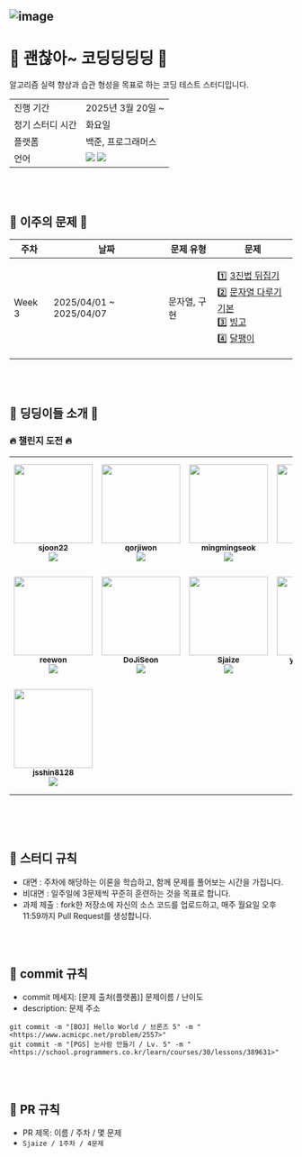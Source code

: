 ![image](https://github.com/user-attachments/assets/6e433204-730b-406d-b892-571823b2c675)
---
# 💯 괜찮아~ 코딩딩딩딩 💯
알고리즘 실력 향상과 습관 형성을 목표로 하는 코딩 테스트 스터디입니다.

<table>
  <tr>
    <td>진행 기간</td>
    <td>2025년 3월 20일 ~ </td>
  </tr>
  <tr>
    <td>정기 스터디 시간</td>
    <td>화요일  </td>
  </tr>
  <tr>
    <td>플랫폼</td>
    <td>백준, 프로그래머스</td>
  </tr>
  <tr>
    <td>언어</td>
    <td>
<img src="https://img.shields.io/badge/Python-3776AB?style=for-the-badge&logo=python&logoColor=white">
<img src="https://img.shields.io/badge/Java-007396.svg?&style=for-the-badge&logo=Java&logoColor=white">
    </td>
  </tr>
</table>

<br />
<br />

## 👑 이주의 문제 👑

| 주차 | 날짜 | 문제 유형 | 문제 |
| --- | --- | --- | --- |
| Week 3 | 2025/04/01 ~ 2025/04/07 | 문자열, 구현 | <p align=left> 1️⃣ [3진법 뒤집기](https://school.programmers.co.kr/learn/courses/30/lessons/68935?language=java) <br> 2️⃣ [문자열 다루기 기본](https://school.programmers.co.kr/learn/courses/30/lessons/12918) <br> 3️⃣ [빙고](https://www.acmicpc.net/problem/2578) <br> 4️⃣ [달팽이](https://www.acmicpc.net/problem/1913)
</p>

<br />
<br />

## 🥳 딩딩이들 소개 🥳
### 🔥 챌린지 도전 🔥

<table><tr>         
<td align="center" width="140px" height="200px"><a href="https://github.com/sjoon22"><img src="https://avatars.githubusercontent.com/u/160305407?v=4?s=100" width="140px;" alt=""/>         <br /><sub><b>sjoon22</b><br><img src="https://us-central1-progress-markdown.cloudfunctions.net/progress/4"/></sub></a><br /></td>
<td align="center" width="140px" height="200px"><a href="https://github.com/qorjiwon"><img src="https://avatars.githubusercontent.com/u/82700743?v=4?s=100" width="140px;" alt=""/>         <br /><sub><b>qorjiwon</b><br><img src="https://us-central1-progress-markdown.cloudfunctions.net/progress/9"/></sub></a><br /></td>
<td align="center" width="140px" height="200px"><a href="https://github.com/mingmingseok"><img src="https://avatars.githubusercontent.com/u/145955083?v=4?s=100" width="140px;" alt=""/>         <br /><sub><b>mingmingseok</b><br><img src="https://us-central1-progress-markdown.cloudfunctions.net/progress/9"/></sub></a><br /></td>
<td align="center" width="140px" height="200px"><a href="https://github.com/gaeunji"><img src="https://avatars.githubusercontent.com/u/158152252?v=4?s=100" width="140px;" alt=""/>         <br /><sub><b>gaeunji</b><br><img src="https://us-central1-progress-markdown.cloudfunctions.net/progress/7"/></sub></a><br /></td>
</tr><tr>         
<td align="center" width="140px" height="200px"><a href="https://github.com/reewon"><img src="https://avatars.githubusercontent.com/u/85295944?v=4?s=100" width="140px;" alt=""/>         <br /><sub><b>reewon</b><br><img src="https://us-central1-progress-markdown.cloudfunctions.net/progress/9"/></sub></a><br /></td>
<td align="center" width="140px" height="200px"><a href="https://github.com/DoJiSeon"><img src="https://avatars.githubusercontent.com/u/66786183?v=4?s=100" width="140px;" alt=""/>         <br /><sub><b>DoJiSeon</b><br><img src="https://us-central1-progress-markdown.cloudfunctions.net/progress/8"/></sub></a><br /></td>
<td align="center" width="140px" height="200px"><a href="https://github.com/Sjaize"><img src="https://avatars.githubusercontent.com/u/194899453?v=4?s=100" width="140px;" alt=""/>         <br /><sub><b>Sjaize</b><br><img src="https://us-central1-progress-markdown.cloudfunctions.net/progress/9"/></sub></a><br /></td>
<td align="center" width="140px" height="200px"><a href="https://github.com/yunchan-park"><img src="https://avatars.githubusercontent.com/u/194897454?v=4?s=100" width="140px;" alt=""/>         <br /><sub><b>yunchan-park</b><br><img src="https://us-central1-progress-markdown.cloudfunctions.net/progress/3"/></sub></a><br /></td>
</tr><tr>
<td align="center" width="140px" height="200px"><a href="https://github.com/jsshin8128"><img src="https://avatars.githubusercontent.com/u/187975806?v=4?s=100" width="140px;" alt=""/>         <br /><sub><b>jsshin8128</b><br><img src="https://us-central1-progress-markdown.cloudfunctions.net/progress/0"/></sub></a><br /></td>
</table><br />

<br />
<br />

## 📌 스터디 규칙

- 대면 : 주차에 해당하는 이론을 학습하고, 함께 문제를 풀어보는 시간을 가집니다. 
- 비대면 : 일주일에 3문제씩 꾸준히 훈련하는 것을 목표로 합니다.
- 과제 제출 : fork한 저장소에 자신의 소스 코드를 업로드하고, 매주 월요일 오후 11:59까지 Pull Request를 생성합니다.

<br />
<br />

## 📌 commit 규칙

- commit 메세지: [문제 출처(플랫폼)] 문제이름 / 난이도
- description: 문제 주소

```
git commit -m "[BOJ] Hello World / 브론즈 5" -m "<https://www.acmicpc.net/problem/2557>"
git commit -m "[PGS] 눈사람 만들기 / Lv. 5" -m "<https://school.programmers.co.kr/learn/courses/30/lessons/389631>"
```

<br />
<br />

## 📌 PR 규칙

- PR 제목: 이름 / 주차 / 몇 문제
- `Sjaize / 1주차 / 4문제`
